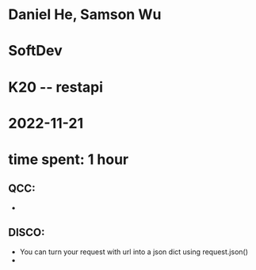 # Daniel He, Samson Wu
# SoftDev
# K20 -- restapi
# 2022-11-21
# time spent: 1 hour

## QCC:
* 
## DISCO:
* You can turn your request with url into a json dict using request.json()
* 